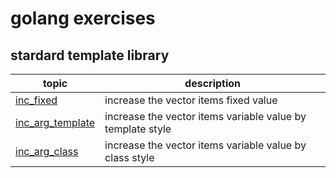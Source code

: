 # golang exercises

## stardard template library
|topic|description|
|----|----|
|[inc_fixed](./stl/vector-item-inc/inc_fixed.cpp)|increase the vector items fixed value|
|[inc_arg_template](./stl/vector-item-inc/inc_arg_template.cpp)|increase the vector items variable value by template style|
|[inc_arg_class](./stl/vector-item-inc/inc_arg_class.cpp)|increase the vector items variable value by class style|

